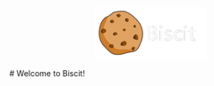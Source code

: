 <p align="center">
  <img src="logo.gif" alt="Biscit logo" width="200"/>
</p>
# Welcome to Biscit!

